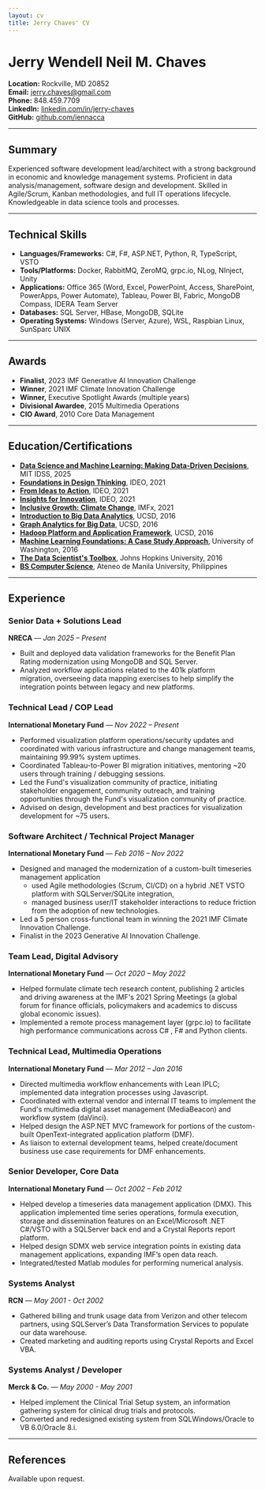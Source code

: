 ```yaml
---
layout: cv
title: Jerry Chaves' CV
---
```

# Jerry Wendell Neil M. Chaves

**Location:** Rockville, MD 20852\
**Email:** [jerry.chaves@gmail.com](mailto\:jerry.chaves@gmail.com)\
**Phone:** 848.459.7709\
**LinkedIn:** [linkedin.com/in/jerry-chaves](https://linkedin.com/in/jerry-chaves)\
**GitHub:** [github.com/iennacca](https://github.com/iennacca)

---

## Summary

Experienced software development lead/architect with a strong background in economic and knowledge management systems. Proficient in data analysis/management, software design and development. Skilled in Agile/Scrum, Kanban methodologies, and full IT operations lifecycle. Knowledgeable in data science tools and processes.

---

## Technical Skills

- **Languages/Frameworks:** C#, F#, ASP.NET, Python, R, TypeScript, VSTO
- **Tools/Platforms:** Docker, RabbitMQ, ZeroMQ, grpc.io, NLog, NInject, Unity
- **Applications:** Office 365 (Word, Excel, PowerPoint, Access, SharePoint, PowerApps, Power Automate), Tableau, Power BI, Fabric, MongoDB Compass, IDERA Team Server
- **Databases:** SQL Server, HBase, MongoDB, SQLite
- **Operating Systems:** Windows (Server, Azure), WSL, Raspbian Linux, SunSparc UNIX

---

## Awards

- **Finalist**, 2023 IMF Generative AI Innovation Challenge
- **Winner**, 2021 IMF Climate Innovation Challenge
- **Winner,** Executive Spotlight Awards (multiple years)
- **Divisional Awardee**, 2015 Multimedia Operations
- **CIO Award**, 2010 Core Data Management

---

## Education/Certifications

- **[Data Science and Machine Learning: Making Data-Driven Decisions](https://www.mygreatlearning.com/certificate/VOVNMFNP)**, MIT IDSS, 2025
- **[Foundations in Design Thinking](https://www.credential.net/72d258f8-be86-4f73-8211-20a4fdb586bb#gs.k4d86g)**, IDEO, 2021
- **[From Ideas to Action](https://ideou.novoed.com/#!/courses/ideas-nov11-dec19/statements/2569942)**, IDEO, 2021
- **[Insights for Innovation](https://ideou.novoed.com/#!/courses/insights-nov11-dec19/statements/2569942)**, IDEO, 2021
- **[Inclusive Growth: Climate Change](https://courses.edx.org/certificates/394cbe2a05d94e41826f643e1d047f4e)**, IMFx, 2021
- **[Introduction to Big Data Analytics](https://www.coursera.org/account/accomplishments/verify/ZZC223GVHH9M)**, UCSD, 2016
- **[Graph Analytics for Big Data](https://www.coursera.org/account/accomplishments/verify/UPPQF2E2W6XR)**, UCSD, 2016
- **[Hadoop Platform and Application Framework](https://www.coursera.org/account/accomplishments/verify/85HTLFF5T5MG)**, UCSD, 2016
- **[Machine Learning Foundations: A Case Study Approach](https://www.coursera.org/account/accomplishments/verify/ZZW4UGWGUR79)**, University of Washington, 2016
- **[The Data Scientist's Toolbox](https://www.coursera.org/account/accomplishments/verify/G662F9V8HQ)**, Johns Hopkins University, 2016
- **[BS Computer Science](https://www.ateneo.edu/sose/discs)**, Ateneo de Manila University, Philippines

---

## Experience

### Senior Data + Solutions Lead

**NRECA** — *Jan 2025 – Present*

- Built and deployed data validation frameworks for the Benefit Plan Rating modernization using MongoDB and SQL Server.
- Analyzed workflow applications related to the 401k platform migration, overseeing data mapping exercises to help simplify the integration points between legacy and new platforms.

### Technical Lead / COP Lead

**International Monetary Fund** — *Nov 2022 – Present*

- Performed visualization platform operations/security updates and coordinated with various infrastructure and change management teams, maintaining 99.99% system uptimes.
- Coordinated Tableau-to-Power BI migration initiatives, mentoring ~20 users through training / debugging sessions.
- Led the Fund's visualization community of practice, initiating stakeholder engagement, community outreach, and training opportunities through the Fund's visualization community of practice.
- Advised on design, development and best practices for visualization development for ~75 users.

### Software Architect / Technical Project Manager

**International Monetary Fund** — *Feb 2016 – Nov 2022*

- Designed and managed the modernization of a custom-built timeseries management application
    - used Agile methodologies (Scrum, CI/CD) on a hybrid .NET VSTO platform with SQLServer/SQLite integration,
    - managed business user/IT stakeholder interactions to reduce friction from the adoption of new technologies.
- Led a 5 person cross-functional team in winning the 2021 IMF Climate Innovation Challenge.
- Finalist in the 2023 Generative AI Innovation Challenge.

### Team Lead, Digital Advisory

**International Monetary Fund** — *Oct 2020 – May 2022*

- Helped formulate climate tech research content, publishing 2 articles and driving awareness at the IMF's 2021 Spring Meetings (a global forum for finance officials, policymakers and academics to discuss global economic issues).
- Implemented a remote process management layer (grpc.io) to facilitate high performance communications across C# , F# and Python clients.

### Technical Lead, Multimedia Operations

**International Monetary Fund** — *Mar 2012 – Jan 2016*

- Directed multimedia workflow enhancements with Lean IPLC; implemented data integration processes using Javascript.
- Coordinated with external vendor and internal IT teams to implement the Fund's multimedia digital asset management (MediaBeacon) and workflow system (daVinci).
- Helped design the ASP.NET MVC framework for portions of the custom-built OpenText-integrated application platform (DMF).
- As liaison to external development teams, helped create/document business use case requirements for DMF enhancements.

### Senior Developer, Core Data

**International Monetary Fund** — *Oct 2002 – Feb 2012*

- Helped develop a timeseries data management application (DMX). This application implemented time series operations, formula execution, storage and dissemination features on an Excel/Microsoft .NET C#/VSTO  with a SQLServer back end and a Crystal Reports report platform. 
- Helped design SDMX web service integration points in existing data management applications, expanding IMF’s open data reach.
- Integrated/tested Matlab modules for performing numerical analysis.

### Systems Analyst

**RCN** — *May 2001 - Oct 2002*

- Gathered billing and trunk usage data from Verizon and other telecom partners, using SQLServer’s Data Transformation Services to populate our data warehouse. 
- Created marketing and auditing reports using Crystal Reports and Excel VBA.

### Systems Analyst / Developer

**Merck & Co.** — *May 2000 - May 2001*

- Helped implement the Clinical Trial Setup system, an information gathering system for clinical drug trials and protocols. 
- Converted and redesigned existing system from SQLWindows/Oracle to VB 6.0/Oracle 8.i.

---

## References

Available upon request.
